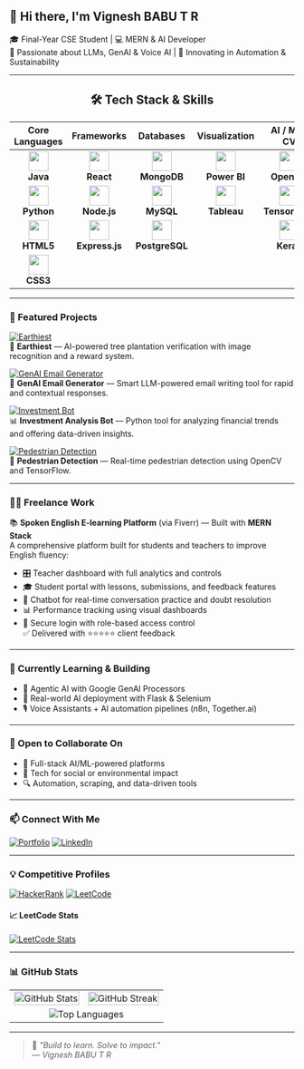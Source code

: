 ## 👋 Hi there, I'm Vignesh BABU T R

🎓 Final-Year CSE Student | 💻 MERN & AI Developer  
🧠 Passionate about LLMs, GenAI & Voice AI | 🌱 Innovating in Automation & Sustainability

---

<div align="center">

<h2>🛠️ Tech Stack & Skills</h2>

<table style="border-spacing: 50px 0; text-align: center;">
  <thead>
    <tr>
      <th>Core Languages</th>
      <th>Frameworks</th>
      <th>Databases</th>
      <th>Visualization</th>
      <th>AI / ML / CV</th>
    </tr>
  </thead>
  <tbody>
    <tr>
      <td><img src="https://cdn.jsdelivr.net/gh/devicons/devicon/icons/java/java-original.svg" height="35"/><br/><b>Java</b></td>
      <td><img src="https://cdn.jsdelivr.net/gh/devicons/devicon/icons/react/react-original.svg" height="35"/><br/><b>React</b></td>
      <td><img src="https://cdn.jsdelivr.net/gh/devicons/devicon/icons/mongodb/mongodb-original.svg" height="35"/><br/><b>MongoDB</b></td>
      <td><img src="https://img.icons8.com/color/48/power-bi.png" height="35"/><br/><b>Power BI</b></td>
      <td><img src="https://www.vectorlogo.zone/logos/opencv/opencv-icon.svg" height="35"/><br/><b>OpenCV</b></td>
    </tr>
    <tr>
      <td><img src="https://cdn.jsdelivr.net/gh/devicons/devicon/icons/python/python-original.svg" height="35"/><br/><b>Python</b></td>
      <td><img src="https://cdn.jsdelivr.net/gh/devicons/devicon/icons/nodejs/nodejs-original.svg" height="35"/><br/><b>Node.js</b></td>
      <td><img src="https://cdn.jsdelivr.net/gh/devicons/devicon/icons/mysql/mysql-original.svg" height="35"/><br/><b>MySQL</b></td>
      <td><img src="https://img.icons8.com/color/48/tableau-software.png" height="35"/><br/><b>Tableau</b></td>
      <td><img src="https://www.vectorlogo.zone/logos/tensorflow/tensorflow-icon.svg" height="35"/><br/><b>TensorFlow</b></td>
    </tr>
    <tr>
      <td><img src="https://cdn.jsdelivr.net/gh/devicons/devicon/icons/html5/html5-original.svg" height="35"/><br/><b>HTML5</b></td>
      <td><img src="https://cdn.jsdelivr.net/gh/devicons/devicon/icons/express/express-original.svg" height="35"/><br/><b>Express.js</b></td>
      <td><img src="https://cdn.jsdelivr.net/gh/devicons/devicon/icons/postgresql/postgresql-original.svg" height="35"/><br/><b>PostgreSQL</b></td>
      <td></td>
      <td><img src="https://upload.wikimedia.org/wikipedia/commons/a/ae/Keras_logo.svg" height="35"/><br/><b>Keras</b></td>
    </tr>
    <tr>
      <td><img src="https://cdn.jsdelivr.net/gh/devicons/devicon/icons/css3/css3-original.svg" height="35"/><br/><b>CSS3</b></td>
      <td></td>
      <td></td>
      <td></td>
      <td></td>
    </tr>
  </tbody>
</table>

</div>


---

### 🚀 Featured Projects

[![Earthiest](https://img.shields.io/badge/Earthiest🌱-View%20Project-228B22?style=for-the-badge&logo=tree&logoColor=white)](https://github.com/VICKY-0017/Earthiest)  
🌿 **Earthiest** — AI-powered tree plantation verification with image recognition and a reward system.

[![GenAI Email Generator](https://img.shields.io/badge/Email%20GenAI📧-LLM%20Tool-4B0082?style=for-the-badge&logo=gmail&logoColor=white)](https://github.com/VICKY-0017/Email_generator-GenAI--main)  
🤖 **GenAI Email Generator** — Smart LLM-powered email writing tool for rapid and contextual responses.

[![Investment Bot](https://img.shields.io/badge/Finance%20Bot💰-Python%20ML-1E90FF?style=for-the-badge&logo=python&logoColor=white)](https://github.com/VICKY-0017/Invesment_Analysis_Bot)  
📊 **Investment Analysis Bot** — Python tool for analyzing financial trends and offering data-driven insights.

[![Pedestrian Detection](https://img.shields.io/badge/Pedestrian🚶‍♀️-ML%20Model-FF4500?style=for-the-badge&logo=tensorflow&logoColor=white)](https://github.com/VICKY-0017/Pedestrian_Detection_ML_Model)  
🚸 **Pedestrian Detection** — Real-time pedestrian detection using OpenCV and TensorFlow.


---

### 👨‍💻 Freelance Work

📚 **Spoken English E-learning Platform** (via Fiverr) — Built with **MERN Stack**  
A comprehensive platform built for students and teachers to improve English fluency:
- 🎛️ Teacher dashboard with full analytics and controls
- 🎓 Student portal with lessons, submissions, and feedback features
- 🤖 Chatbot for real-time conversation practice and doubt resolution
- 📊 Performance tracking using visual dashboards
- 🔐 Secure login with role-based access control  
✅ Delivered with ⭐⭐⭐⭐⭐ client feedback

---

### 🌱 Currently Learning & Building

- 🔁 Agentic AI with Google GenAI Processors  
- 🔧 Real-world AI deployment with Flask & Selenium  
- 🎙️ Voice Assistants + AI automation pipelines (n8n, Together.ai)

---

### 🤝 Open to Collaborate On

- 🧠 Full-stack AI/ML-powered platforms  
- 🌿 Tech for social or environmental impact  
- 🔍 Automation, scraping, and data-driven tools

---

### 📫 Connect With Me

[![Portfolio](https://img.shields.io/badge/🌐%20Portfolio-Site-121212?style=for-the-badge&logo=Google-chrome&logoColor=white)](https://portfolio-yj8s.onrender.com)
[![LinkedIn](https://img.shields.io/badge/LinkedIn-Profile-0077B5?style=for-the-badge&logo=linkedin&logoColor=white)](https://linkedin.com/in/vignesh-babu-t-r-880880250)

---

### 💡 Competitive Profiles

[![HackerRank](https://img.shields.io/badge/HackerRank-Profile-2EC866?style=for-the-badge&logo=HackerRank&logoColor=white)](https://www.hackerrank.com/profile/t_r_vigneshbabu1)
[![LeetCode](https://img.shields.io/badge/LeetCode-Profile-FFA116?style=for-the-badge&logo=leetcode&logoColor=white)](https://leetcode.com/vicky_3110/)

#### 📈 LeetCode Stats  
[![LeetCode Stats](https://leetcard.jacoblin.cool/vicky_3110?theme=light&font=Roboto&ext=heatmap)](https://leetcode.com/vicky_3110/)

---

### 📊 GitHub Stats

<table>
  <tr>
    <td>
      <img src="https://github-readme-stats.vercel.app/api?username=VICKY-0017&show_icons=true&theme=default&hide=contribs" alt="GitHub Stats" width="100%"/>
    </td>
    <td>
      <img src="https://streak-stats.demolab.com?user=VICKY-0017&theme=default" alt="GitHub Streak" width="100%"/>
    </td>
  </tr>
  <tr>
    <td colspan="2" align="center">
      <img src="https://github-readme-stats.vercel.app/api/top-langs/?username=VICKY-0017&layout=compact" alt="Top Languages" />
    </td>
  </tr>
</table>

---

> 💬 *"Build to learn. Solve to impact."*  
> — *Vignesh BABU T R*
